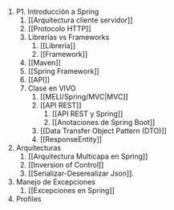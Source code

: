 1. P1. Introducción a Spring
	1. [[Arquitectura cliente servidor]]
	2. [[Protocolo HTTP]]
	3. Librerías vs Frameworks
		1. [[Librería]]
		2. [[Framework]]
	4. [[Maven]]
	5. [[Spring Framework]]
	6. [[API]]
	7. Clase en VIVO
		1. [[MELI/Spring/MVC|MVC]]
		2. [[API REST]]
			1. [[API REST y Spring]]
			2. [[Anotaciones de Spring Boot]]
		3. [[Data Transfer Object Pattern (DTO)]]
		4. [[ResponseEntity]] 
2. Arquitecturas
	1. [[Arquitectura Multicapa en Spring]]
	2. [[Inversion of Control]]
	3. [[Serializar-Deserealizar Json]]. 
3. Manejo de Excepciones
	1. [[Excepciones en Spring]]
4. Profiles